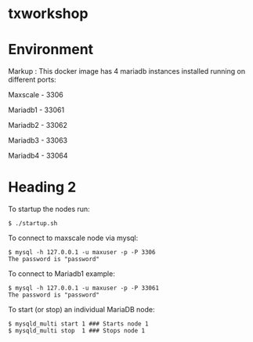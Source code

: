 # txworkshop

 # Environment #
 Markup : This docker image has 4 mariadb instances installed running on different ports:

 Maxscale - 3306
 
 Mariadb1 - 33061
 
 Mariadb2 - 33062
 
 Mariadb3 - 33063
 
 Mariadb4 - 33064

# Heading 2 #
To startup the nodes run:

``` 
$ ./startup.sh
```
To connect to maxscale node via mysql:

```
$ mysql -h 127.0.0.1 -u maxuser -p -P 3306
The password is "password"
```
To connect to Mariadb1 example:

```
$ mysql -h 127.0.0.1 -u maxuser -p -P 33061
The password is "password"
```

To start (or stop) an individual MariaDB node:
```
$ mysqld_multi start 1 ### Starts node 1
$ mysqld_multi stop  1 ### Stops node 1
```
